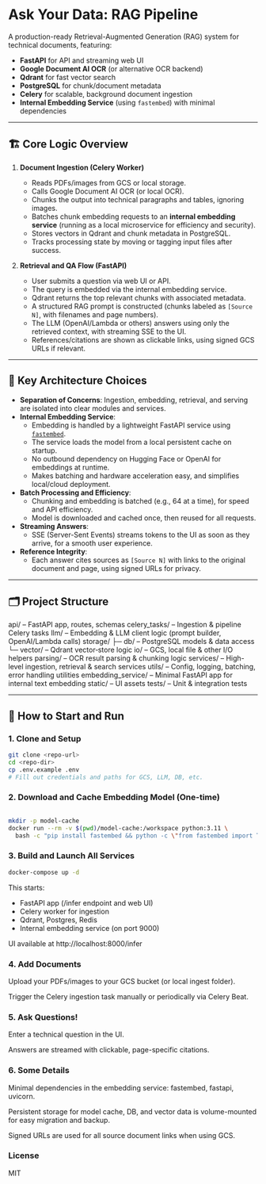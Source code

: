 # Ask Your Data: RAG Pipeline

A production-ready Retrieval-Augmented Generation (RAG) system for technical documents, featuring:

- **FastAPI** for API and streaming web UI  
- **Google Document AI OCR** (or alternative OCR backend)  
- **Qdrant** for fast vector search  
- **PostgreSQL** for chunk/document metadata  
- **Celery** for scalable, background document ingestion  
- **Internal Embedding Service** (using `fastembed`) with minimal dependencies  

---

## 🏗️ Core Logic Overview

1. **Document Ingestion (Celery Worker)**  
   - Reads PDFs/images from GCS or local storage.  
   - Calls Google Document AI OCR (or local OCR).  
   - Chunks the output into technical paragraphs and tables, ignoring images.  
   - Batches chunk embedding requests to an **internal embedding service** (running as a local microservice for efficiency and security).  
   - Stores vectors in Qdrant and chunk metadata in PostgreSQL.  
   - Tracks processing state by moving or tagging input files after success.

2. **Retrieval and QA Flow (FastAPI)**  
   - User submits a question via web UI or API.  
   - The query is embedded via the internal embedding service.  
   - Qdrant returns the top relevant chunks with associated metadata.  
   - A structured RAG prompt is constructed (chunks labeled as `[Source N]`, with filenames and page numbers).  
   - The LLM (OpenAI/Lambda or others) answers using only the retrieved context, with streaming SSE to the UI.  
   - References/citations are shown as clickable links, using signed GCS URLs if relevant.

---

## 🌟 Key Architecture Choices

- **Separation of Concerns**: Ingestion, embedding, retrieval, and serving are isolated into clear modules and services.  
- **Internal Embedding Service**:  
  - Embedding is handled by a lightweight FastAPI service using [`fastembed`](https://github.com/flagopen/fastembed).  
  - The service loads the model from a local persistent cache on startup.  
  - No outbound dependency on Hugging Face or OpenAI for embeddings at runtime.  
  - Makes batching and hardware acceleration easy, and simplifies local/cloud deployment.  
- **Batch Processing and Efficiency**:  
  - Chunking and embedding is batched (e.g., 64 at a time), for speed and API efficiency.  
  - Model is downloaded and cached once, then reused for all requests.  
- **Streaming Answers**:  
  - SSE (Server-Sent Events) streams tokens to the UI as soon as they arrive, for a smooth user experience.  
- **Reference Integrity**:  
  - Each answer cites sources as `[Source N]` with links to the original document and page, using signed URLs for privacy.

---

## 🗂 Project Structure


api/                – FastAPI app, routes, schemas
celery_tasks/       – Ingestion & pipeline Celery tasks
llm/                – Embedding & LLM client logic (prompt builder, OpenAI/Lambda calls)
storage/
  ├─ db/            – PostgreSQL models & data access
  └─ vector/        – Qdrant vector‐store logic
io/                 – GCS, local file & other I/O helpers
parsing/            – OCR result parsing & chunking logic
services/           – High-level ingestion, retrieval & search services
utils/              – Config, logging, batching, error handling utilities
embedding_service/  – Minimal FastAPI app for internal text embedding
static/             – UI assets
tests/              – Unit & integration tests


---

## 🚀 How to Start and Run

### 1. Clone and Setup
```bash
git clone <repo-url>
cd <repo-dir>
cp .env.example .env
# Fill out credentials and paths for GCS, LLM, DB, etc.
```

### 2. Download and Cache Embedding Model (One-time)
```bash

mkdir -p model-cache
docker run --rm -v $(pwd)/model-cache:/workspace python:3.11 \
  bash -c "pip install fastembed && python -c \"from fastembed import TextEmbedding; TextEmbedding('BAAI/bge-base-en-v1.5', cache_dir='/workspace')\""
```

### 3. Build and Launch All Services
```bash
docker-compose up -d
```
This starts:

- FastAPI app (/infer endpoint and web UI)
- Celery worker for ingestion
- Qdrant, Postgres, Redis
- Internal embedding service (on port 9000)

UI available at http://localhost:8000/infer

### 4. Add Documents
Upload your PDFs/images to your GCS bucket (or local ingest folder).

Trigger the Celery ingestion task manually or periodically via Celery Beat.

### 5. Ask Questions!
Enter a technical question in the UI.

Answers are streamed with clickable, page-specific citations.



### 6. Some Details

Minimal dependencies in the embedding service: fastembed, fastapi, uvicorn.

Persistent storage for model cache, DB, and vector data is volume-mounted for easy migration and backup.

Signed URLs are used for all source document links when using GCS.

### License
MIT
